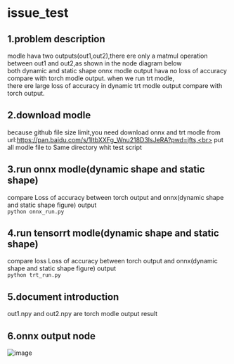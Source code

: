 # issue_test
## 1.problem description
  modle hava two outputs(out1,out2),there ere only a matmul operation between out1 and out2,as shown in the node diagram below<br>
both dynamic and static shape onnx modle output hava no loss of accuracy compare with torch modle output. when we run trt modle,<br>
there ere large loss of accuracy in dynamic trt modle output compare with torch output.
## 2.download modle
because github file size limit,you need download onnx and trt modle from url:https://pan.baidu.com/s/1ItbXXFg_Wnu218D3IsJeRA?pwd=jfts,<br>
put all modle file to Same directory whit test script
## 3.run onnx modle(dynamic shape and static shape)
  compare  Loss of accuracy between torch output and onnx(dynamic shape and static shape figure) output<br>
      `python onnx_run.py`<br>
## 4.run tensorrt modle(dynamic shape and static shape)
  compare loss Loss of accuracy between torch output and onnx(dynamic shape and static shape figure) output<br>
      `python trt_run.py`<br>
## 5.document introduction
out1.npy and out2.npy are torch modle output result
## 6.onnx output node
![image](https://user-images.githubusercontent.com/49616374/174082104-aa759e14-6e34-4b62-91ea-b6b7ea95f2f1.png)
